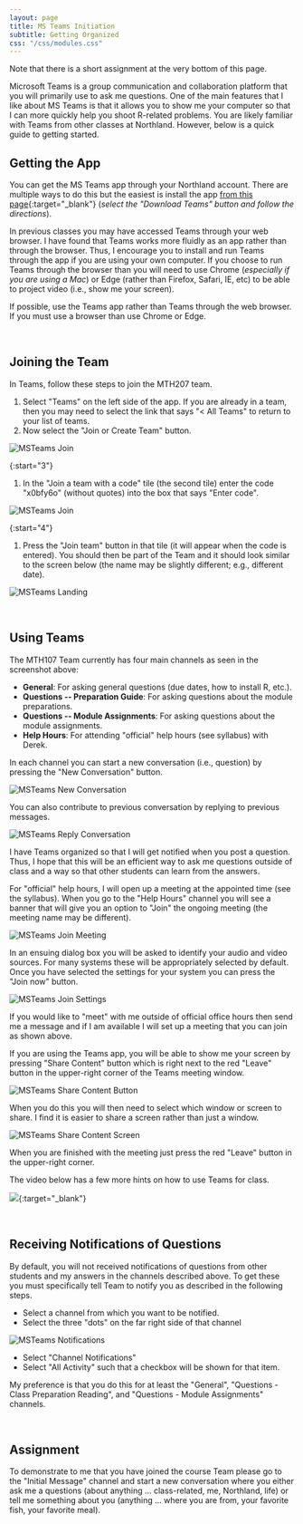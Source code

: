 ```yaml
---
layout: page
title: MS Teams Initiation
subtitle: Getting Organized
css: "/css/modules.css"
---
```


<div class="alert alert-warning">
Note that there is a short assignment at the very bottom of this page.
</div>

Microsoft Teams is a group communication and collaboration platform that you will primarily use to ask me questions. One of the main features that I like about MS Teams is that it allows you to show me your computer so that I can more quickly help you shoot R-related problems. You are likely familiar with Teams from other classes at Northland. However, below is a quick guide to getting started.

## Getting the App
You can get the MS Teams app through your Northland account. There are multiple ways to do this but the easiest is install the app [from this page](https://teams.microsoft.com/uswe-01/downloads){:target="_blank"} (*select the "Download Teams" button and follow the directions*).

In previous classes you may have accessed Teams through your web browser. I have found that Teams works more fluidly as an app rather than through the browser. Thus, I encourage you to install and run Teams through the app if you are using your own computer. If you choose to run Teams through the browser than you will need to use Chrome (*especially if you are using a Mac*) or Edge (rather than Firefox, Safari, IE, etc) to be able to project video (i.e., show me your screen).

<div class="alert alert-success">
If possible, use the Teams app rather than Teams through the web browser. If you must use a browser than use Chrome or Edge.
</div>

&nbsp;

## Joining the Team
In Teams, follow these steps to join the MTH207 team.

1. Select "Teams" on the left side of the app. If you are already in a team, then you may need to select the link that says "< All Teams" to return to your list of teams.
1. Now select the "Join or Create Team" button.

![MSTeams Join](zimgs/MSTeams_JoinButton.JPG)

{:start="3"}
1. In the "Join a team with a code" tile (the second tile) enter the code "x0bfy6o" (without quotes) into the box that says "Enter code".

![MSTeams Join](zimgs/MSTeams_JoinCode.JPG)

{:start="4"}
1. Press the "Join team" button in that tile (it will appear when the code is entered). You should then be part of the Team and it should look similar to the screen below (the name may be slightly different; e.g., different date).

![MSTeams Landing](zimgs/MSTeams_LandingPage.JPG)

&nbsp;

## Using Teams
The MTH107 Team currently has four main channels as seen in the screenshot above:

* **General**: For asking general questions (due dates, how to install R, etc.).
* **Questions -- Preparation Guide**: For asking questions about the module preparations.
* **Questions -- Module Assignments**: For asking questions about the module assignments.
* **Help Hours**: For attending "official" help hours (see syllabus) with Derek.

In each channel you can start a new conversation (i.e., question) by pressing the "New Conversation" button.

![MSTeams New Conversation](zimgs/MSTeams_NewConversation.JPG)

You can also contribute to previous conversation by replying to previous messages.

![MSTeams Reply Conversation](zimgs/MSTeams_ReplyConversation.JPG)

I have Teams organized so that I will get notified when you post a question. Thus, I hope that this will be an efficient way to ask me questions outside of class and a way so that other students can learn from the answers.

For "official" help hours, I will open up a meeting at the appointed time (see the syllabus). When you go to the "Help Hours" channel you will see a banner that will give you an option to "Join" the ongoing meeting (the meeting name may be different).

![MSTeams Join Meeting](zimgs/MSTeams_JoinMeeting.JPG)

In an ensuing dialog box you will be asked to identify your audio and video sources. For many systems these will be appropriately selected by default. Once you have selected the settings for your system you can press the "Join now" button.

![MSTeams Join Settings](zimgs/MSTeams_JoinSettings.JPG)

If you would like to "meet" with me outside of official office hours then send me a message and if I am available I will set up a meeting that you can join as shown above.

If you are using the Teams app, you will be able to show me your screen by pressing "Share Content" button which is right next to the red "Leave" button in the upper-right corner of the Teams meeting window.

![MSTeams Share Content Button](zimgs/MSTeams_ShareContentButton.JPG)

When you do this you will then need to select which window or screen to share. I find it is easier to share a screen rather than just a window.

![MSTeams Share Content Screen](zimgs/MSTeams_ShareContentScreen.JPG)

When you are finished with the meeting just press the red "Leave" button in the upper-right corner.

The video below has a few more hints on how to use Teams for class.

[![](http://img.youtube.com/vi/PasT3Q1ZR_I/0.jpg)](http://www.youtube.com/watch?v=PasT3Q1ZR_I){:target="_blank"}

&nbsp;

## Receiving Notifications of Questions
By default, you will not received notifications of questions from other students and my answers in the channels described above. To get these you must specifically tell Team to notify you as described in the following steps.

* Select a channel from which you want to be notified.
* Select the three "dots" on the far right side of that channel

![MSTeams Notifications](zimgs/MSTeams_Notifications.JPG)

* Select "Channel Notifications"
* Select "All Activity" such that a checkbox will be shown for that item.

My preference is that you do this for at least the "General", "Questions - Class Preparation Reading", and "Questions - Module Assignments" channels.

&nbsp;

## Assignment
To demonstrate to me that you have joined the course Team please go to the "Initial Message" channel and start a new conversation where you either ask me a questions (about anything ... class-related, me, Northland, life) or tell me something about you (anything ... where you are from, your favorite fish, your favorite meal).
